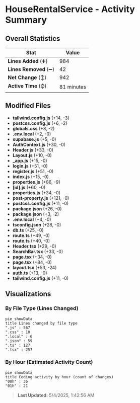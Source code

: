 # HouseRentalService - Activity Summary 

## Overall Statistics

| Stat                   | Value                                                             |
| ---------------------- | ----------------------------------------------------------------- |
| **Lines Added** (➕)   | 984                                          |
| **Lines Removed** (➖) | 42                                        |
| **Net Change** (↕)    | 942                |
| **Active Time** (⌚)   | 81 minutes |


## Modified Files
- **tailwind.config.js** (+14, -3)
- **postcss.config.js** (+6, -2)
- **globals.css** (+8, -2)
- **.env.local** (+2, -0)
- **supabase.js** (+5, -0)
- **AuthContext.js** (+30, -0)
- **Header.js** (+33, -0)
- **Layout.js** (+10, -0)
- **_app.js** (+15, -0)
- **login.js** (+51, -0)
- **register.js** (+51, -0)
- **index.js** (+15, -0)
- **properties.js** (+86, -9)
- **[id].js** (+60, -0)
- **properties.js** (+34, -0)
- **post-property.js** (+121, -0)
- **postcss.config.js** (+11, -0)
- **package.json** (+26, -0)
- **package.json** (+3, -2)
- **.env.local** (+4, -0)
- **tsconfig.json** (+28, -0)
- **db.ts** (+25, -0)
- **route.ts** (+49, -0)
- **route.ts** (+40, -0)
- **Header.tsx** (+29, -0)
- **SearchBar.tsx** (+33, -0)
- **page.tsx** (+34, -0)
- **page.tsx** (+84, -0)
- **layout.tsx** (+53, -24)
- **auth.ts** (+13, -0)
- **tailwind.config.js** (+11, -0)

## Visualizations

### By File Type (Lines Changed)

```mermaid
pie showData
title Lines changed by file type
".js" : 567
".css" : 10
".local" : 6
".json" : 59
".ts" : 127
".tsx" : 257
```

### By Hour (Estimated Activity Count)

```mermaid
pie showData
title Coding activity by hour (count of changes)
"00h" : 36
"01h" : 21
```


> **Last Updated:** 5/4/2025, 1:42:56 AM